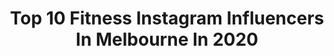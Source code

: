 ---
title: Top 10 Fitness Instagram Influencers In Melbourne In 2020
description: >-
  Find top fitness Instagram influencers in Melbourne in 2020. Most popular hashtags: #melbourne #fitness #braincancer #instafit.
platform: Instagram
profiles:
  - username: "g.b.x.o"
    fullname: >-
      ➕🅶.🅱.🆇.🅾 ➕
    location: "Australia"
    followers: 40651
    engagement: 376
    commentsToLikes: 0.018233
    id: ck1387pqiewej0i19qtc07e22
    verified: false
    hashtags: "#photography, #fashionmen, #nike, #mensfashionblog"
  - username: "candice_wyatt_10"
    fullname: >-
      CANDICE WYATT
    location: "Australia"
    followers: 10473
    engagement: 663
    commentsToLikes: 0.043647
    id: ck6tyvu5p65s90j712fuwkuay
    verified: false
    hashtags: "#formula1, #brain, #crownimgtennisparty, #longlunch"
  - username: "timkfarley"
    fullname: >-
      Tim Farley
    location: "Australia"
    followers: 5484
    engagement: 587
    commentsToLikes: 0.032813
    id: ck0w1zk6ylwug0i19zlenkug1
    verified: false
    hashtags: "#acrobat, #kicks, #martialarts, #urbanclimb"
  - username: "walt_collins"
    fullname: >-
      Walt Collins
    location: "Australia"
    followers: 22929
    engagement: 342
    commentsToLikes: 0.037118
    id: ck137dn14b0s70i196rifcje9
    verified: false
    hashtags: "#excavator, #martinis, #tennis, #pecks"
  - username: "priyaserrao"
    fullname: >-
      Priya Serrao
    location: "Australia"
    followers: 18180
    engagement: 437
    commentsToLikes: 0.037150
    id: ck5px1imxpn9q0i11d6ju5uib
    verified: false
    hashtags: "#weekendvibes, #stylediaries, #beach, #lifetyle"
  - username: "yo.ab_"
    fullname: >-
      alasdair barrie 🇦🇺🇩🇪🇨🇦
    location: "Australia"
    followers: 22746
    engagement: 694
    commentsToLikes: 0.044913
    id: ck8wgg62hhamy0j78opw5p7dn
    verified: false
    hashtags: "#badboys, #gym, #whitesmile, #white"
  - username: "miguel_hand_balance"
    fullname: >-
      Miguel Sant'ana
    location: "Australia"
    followers: 102366
    engagement: 235
    commentsToLikes: 0.016433
    id: ck0vxf3csyl6z0i194w0qmbij
    verified: false
    hashtags: "#workout, #hkyoga, #armbalance, #inversions"
  - username: "fitforfooty"
    fullname: >-
      Fit For Footy - AFL Endorsed
    location: "Australia"
    followers: 12231
    engagement: 752
    commentsToLikes: 0.027723
    id: ck15tnldkiz590i19mk4lzrv2
    verified: false
    hashtags: "#adelaidecrows, #portadelaide, #adelaide, #giants"
  - username: "annaleisevarga"
    fullname: >-
      Annaleise Varga
    location: "Australia"
    followers: 5388
    engagement: 711
    commentsToLikes: 0.102403
    id: ck6tuci6tfjsc0j71cnxj20cf
    verified: false
    hashtags: ""
  - username: "bridgetkwilliams_"
    fullname: >-
      Bridget Williams👸🏼🐝
    location: "Australia"
    followers: 366884
    engagement: 226
    commentsToLikes: 0.071359
    id: ck0u8lpbf7ojs0i19clvcgrrv
    verified: false
    hashtags: "#home, #dontsettle, #motivation, #homebound"
---